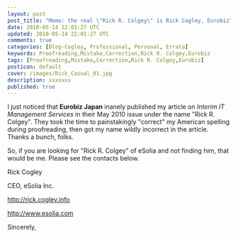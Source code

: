 ```yaml
---           
layout: post
post_title: "Memo: the real \"Rick R. Colgey\" is Rick Cogley, Eurobiz"
date: 2010-05-14 22:01:27 UTC
updated: 2010-05-14 22:01:27 UTC
comments: true
categories: [Blog-Cogley, Professional, Personal, Errata]
keywords: Proofreading,Mistake,Correction,Rick R. Colgey,Eurobiz
tags: [Proofreading,Mistake,Correction,Rick R. Colgey,Eurobiz]
posticon: default
cover: /images/Rick_Casual_01.jpg
description: xxxxxxx
published: true
---
```

 


I just noticed that **Eurobiz Japan** inanely published my article on _Interim IT Management Services_ in their May 2010 issue under the name "Rick R. Colgey". They took the time to painstakingly "correct" my American spelling during proofreading, then got my name wildly incorrect in the article. Thanks a bunch, folks. 




So, if you are looking for "Rick R. Colgey" of eSolia and not finding him, that would be me. Please see the contacts below.




> 




Rick Cogley




CEO, eSolia Inc.




http://rick.cogley.info




http://www.esolia.com 









Sincerely,


